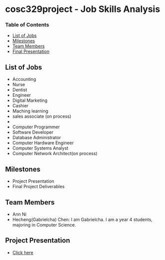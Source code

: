 # cosc329project - Job Skills Analysis

### Table of Contents 

<!--ts-->
* [List of Jobs](#List-of-Jobs)
* [Milestones](#Milestones)
* [Team Members](#Team-Members)
* [Final Presentation](#Final-Presentation)
<!--te-->

## List of Jobs

- Accounting
- Nurse
- Dentist
- Engineer
- Digital Marketing
- Cashier
- Maching learning
- sales associate (on process)
- 
- Computer Programmer
- Software Developer
- Database Administrator
- Computer Hardware Engineer
- Computer Systems Analyst
- Computer Network Architect(on process)


## Milestones

- Project Presentation
- Final Project Deliverables


## Team Members

- Ann Ni
- Hecheng(Gabrielcha) Chen: I am Gabrielcha. I am a year 4 students, majoring in Computer Science.


## Project Presentation

- [Click here](https://www.youtube.com/watch?v=AiazW9A_Xes)
